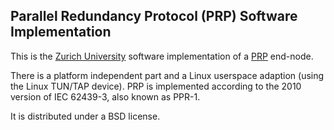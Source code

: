 Parallel Redundancy Protocol (PRP) Software Implementation
----------------------------------------------------------

This is the [Zurich University][1] software implementation
of a [PRP][2] end-node.

There is a platform independent part and a Linux userspace
adaption (using the Linux TUN/TAP device). PRP is implemented
according to the 2010 version of IEC 62439-3, also known as
PPR-1.

It is distributed under a BSD license.

[1]: http://www.ines.zhaw.ch/
[2]: http://en.wikipedia.org/wiki/Parallel_Redundancy_Protocol

